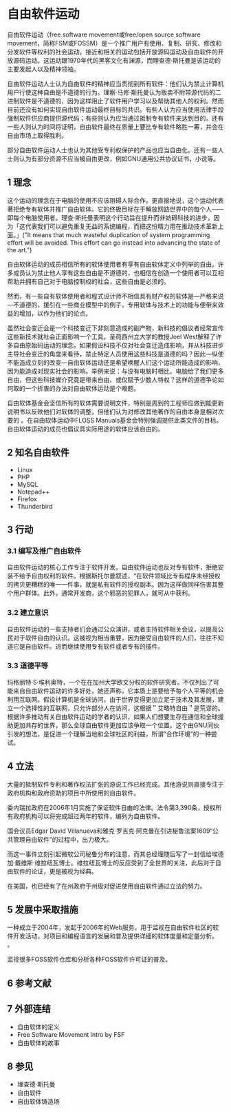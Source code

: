 # 自由软件运动



自由软件运动（free software movement或free/open source software movement，简称FSM或FOSSM）是一个推广用户有使用、复制、研究、修改和分发软件等权利的社会运动。接近和相关的运动包括开放源码运动及自由软件的开放源码运动。这运动跟1970年代的黑客文化有渊源，而理查德·斯托曼是该运动的主要发起人以及精神领袖。

自由软件运动人士认为自由软件的精神应当贯彻到所有软件：他们认为禁止计算机用户行使这种自由是不道德的行为。理察·马修·斯托曼认为贩卖不附带源代码的二进制软件是不道德的，因为这样阻止了软件用户学习以及帮助其他人的权利。然而目前还没有如何实现自由软件运动最终目标的共识。有些人认为应当使用法律手段强制软件供应商提供源代码；有些则认为应当通过抵制专有软件来达到目的。还有一些人则认为时间将证明，自由软件最终在质量上要比专有软件略胜一筹，并会在自由市场上取得胜利。

部分自由软件运动人士也认为其他受专利权保护的产品也应当自由化。还有一些人士则认为有部分资源不应当被自由更改，例如GNU通用公共协议证书，小说等。



## 1 理念

这个运动的理念在于电脑的使用不应该阻碍人际合作。更直接地说，这个运动代表著拒绝专有软体并推广自由软体。它的终极目标在于解放网路世界中的每个人——即每个电脑使用者。理查·斯托曼表明这个行动旨在提升而非妨碍科技的进步，因为「这代表我们可以避免重复无益的系统编程，而把这份精力用在推动技术革新上面。」("It means that much wasteful duplication of system programming effort will be avoided. This effort can go instead into advancing the state of the art.")

自由软体运动的成员相信所有的软体使用者有享有自由软体定义中列举的自由。许多成员认为禁止他人享有这些自由是不道德的，也相信在创造一个使用者可以互相帮助并拥有自己对于电脑控制权的社会，这些自由是必须的。

然而，有一些自有软体使用者和程式设计师不相信具有财产权的软体是—严格来说—不道德的，援引在一些商业模型中的例子，专用软体与技术上的功能与便带来效益的增加，以作为他们的论点。

虽然社会变迁会是一个科技变迁下非刻意造成的副产物，新科技的倡议者经常宣传这些新技术就社会正面影响一个工具。圣荷西州立大学的教授Joel West解释了许多自由原始码运动的理念。如果假设科技不仅对社会变迁造成影响，并从科技进步主导社会变迁的角度来看待，禁止特定人员使用这些科技是道德的吗？因此—纵使不能造成立刻的改变—自由软体运动还是希望唤醒人们这个运动所能造成的影响，因为能造成对现实社会的影响。举例来说：与没有电脑时相比，电脑给了我们更多自由，但这些科技媒介究竟是带来自由、或仅赋予少数人特权？这样的道德争论如何取的一个折衷的办法对自由软体运动是个难题。

自由软体基金会坚信所有的软体需要说明文件，特别是周到的工程师应做到能更新说明书以反映他们对软体的调整，但他们认为对修改其他著作的自由本身是相对次要的 。在自由软体运动中FLOSS Manuals基金会特别强调提供此类文件的目标。自由软体运动的成员也倡议具实际用途的软体应该自由的。





## 2 知名自由软件

* Linux
* PHP
* MySQL
* Notepad++
* Firefox
* Thunderbird



## 3 行动



### 3.1 编写及推广自由软件

自由软件运动的核心工作专注于软件开发。自由软件运动也反对专有软件，拒绝安装不给予自由权利的软件。根据斯托尔曼叙述，“在软件领域比专有程序未经授权的拷贝更糟糕的唯一一件事，就是私有软件的授权副本。因为这样做同样伤害其整个用户群体。此外，通常开发商，这个邪恶的犯罪人，就可从中获利。



### 3.2 建立意识

自由软件运动的一些支持者们会通过公众演讲，或者主持软件相关会议，以提高公民对于软件自由的认识。这被视为相当重要，因为接受自由软件的人们，往往不知道它是自由软件。进而继续使用专有软件或者专有的插件。



### 3.3 道德平等

玛格丽特·S·埃利奥特，一个在在加州大学欧文分校的软件研究者。不仅列出了可能来自自由软件运动的许多好处，她还声称，它本质上是要给予每个人平等的机会利用互联网。假设计算机是全球访问，由于世界变得更加立足于技术及其发展，建立一个选择性的互联网，只允许部分人在访问，这根据＂艾略特自由＂是荒谬的。根据许多推动有关自由软件运动的学者的认识，如果人们想要生存在通信和全球援助更加共存的世界，那么全球自由软件更加应该争取一个位置。这个由GNU同伙引发的想法，是促进一个理解当地和全球社区的利益，所谓“合作环境”的一种尝试。



## 4 立法

大量的抵制软件专利和著作权法扩张的游说工作已经完成。其他游说则直接专注于政府机构和政府资助的项目中所使用的自由软件。

委内瑞拉政府在2006年1月实施了保证软件自由的法律。法令第3,390条，授权所有政府机构可以将完成超过两年的软件，编列为自由软件。

国会议员Edgar David Villanueva和雅克·罗吉克·阿克曼在引进秘鲁法案1609“公共管理自由软件”的过程中，出力极大。

而这一事件立刻引起微软公司秘鲁分布的注意，而其总经理随后写了一封信给埃德加·戴维斯·维拉纽瓦博士。维拉纽瓦博士的反应受到了全世界的关注，此后对于自由软件的论证，更是被视为经典。

在美国，也已经有了在州政府于州级对促进使用自由软件通过立法的努力。



## 5 发展中采取措施

 一种成立于2004年，发起于2006年的Web服务。用于监视在自由软件社区的软件开发活动，对项目和编程语言的发展和普及提供详细的软体度量和定量分析。 。

监视很多FOSS软件仓库和分析各种FOSS软件许可证的普及。



## 6 参考文献



## 7 外部连结

* 自由软体的定义
* Free Software Movement intro by FSF
* 自由软体的故事



## 8 参见

* 理查德·斯托曼
* 自由软件
* 自由软体铸造场



